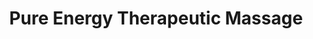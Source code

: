 ---
title: "Pure Energy Therapeutic Massage"
url: /grand-junction/pure-energy-therapeutic-massage/
shop: Massage
---